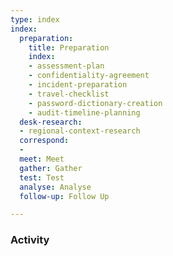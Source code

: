 ```yaml
---
type: index
index:
  preparation:
    title: Preparation
    index:
    - assessment-plan
    - confidentiality-agreement
    - incident-preparation
    - travel-checklist
    - password-dictionary-creation
    - audit-timeline-planning
  desk-research:
  - regional-context-research
  correspond:
  -
  meet: Meet
  gather: Gather
  test: Test
  analyse: Analyse
  follow-up: Follow Up

---
```


### Activity
